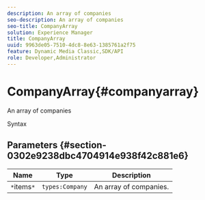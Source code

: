 ```yaml
---
description: An array of companies
seo-description: An array of companies
seo-title: CompanyArray
solution: Experience Manager
title: CompanyArray
uuid: 9963de05-7510-4dc8-8e63-1385761a2f75
feature: Dynamic Media Classic,SDK/API
role: Developer,Administrator
---
```


# CompanyArray{#companyarray}

An array of companies

 Syntax 

## Parameters {#section-0302e9238dbc4704914e938f42c881e6}

|  Name  | Type  | Description  |
|---|---|---|
|  `*`items`*`  | `types:Company`  | An array of companies.  |


